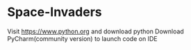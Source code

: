 # Space-Invaders
Visit https://www.python.org and download python
Download PyCharm(community version) to launch code on IDE
